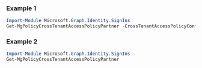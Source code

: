 ### Example 1
```powershell
Import-Module Microsoft.Graph.Identity.SignIns
Get-MgPolicyCrossTenantAccessPolicyPartner -CrossTenantAccessPolicyConfigurationPartnerTenantId $crossTenantAccessPolicyConfigurationPartnerTenantId
```
### Example 2
```powershell
Import-Module Microsoft.Graph.Identity.SignIns
Get-MgPolicyCrossTenantAccessPolicyPartner
```
